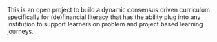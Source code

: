 This is an open project to build a dynamic consensus driven curriculum specifically for (de)financial literacy that has the ability plug into any institution to support learners on problem and project based learning journeys.

<!--
**TheSchoolofBitcoinCurriculum/TheSchoolofBitcoinCurriculum** is a ✨ _special_ ✨ repository because its `README.md` (this file) appears on your GitHub profile.

Here are some ideas to get you started:

- 🔭 I’m currently working on ...
- 🌱 I’m currently learning ...
- 👯 I’m looking to collaborate on ...
- 🤔 I’m looking for help with ...
- 💬 Ask me about ...
- 📫 How to reach me: ...
- 😄 Pronouns: ...
- ⚡ Fun fact: ...
-->
